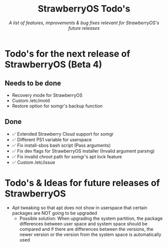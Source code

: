 <div align="center">
    <h1>StrawberryOS Todo's</h1>
    <i>
        A list of features, improvements & bug fixes relevant for StrawberryOS's future releases
    </i>
    <br><br>
</div>

# Todo's for the next release of StrawberryOS (Beta 4)
## Needs to be done
- Recovery mode for StrawberryOS
- Custom /etc/motd
- Restore option for somgr's backup function

## Done
- ✅ Extended Strawberry Cloud support for somgr
- ✅ Different PS1 variable for userspace
- ✅ Fix install-sbos bash script (Pass arguments)
- ✅ Fix dev flags for StrawberryOS installer (Invalid argument parsing)
- ✅ Fix invalid chroot path for somgr's apt lock feature
- ✅ Custom /etc/issue


# Todo's & Ideas for future releases of StrawberryOS
- Apt tweaking so that apt does not show in userspace that certain packages are NOT going to be upgraded
    - Possible solution: When upgrading the system partition, the package differences between user space and system space should be compared and if there are differences between the versions, the newer version or the version from the system space is automatically used